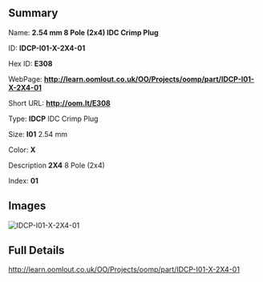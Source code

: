 

## Summary
 
Name: __2.54 mm 8 Pole (2x4) IDC Crimp Plug__

ID: __IDCP-I01-X-2X4-01__

Hex ID: __E308__

WebPage: __http://learn.oomlout.co.uk/OO/Projects/oomp/part/IDCP-I01-X-2X4-01__

Short URL: __http://oom.lt/E308__


Type: __IDCP__ IDC Crimp Plug 

Size: __I01__ 2.54 mm 

Color: __X__  

Description __2X4__ 8 Pole (2x4) 

Index: __01__


## Images
![IDCP-I01-X-2X4-01](http://oomlout.com/oomp-gen/parts/IDCP-I01-X-2X4-01/IDCP-I01-X-2X4-01_420.jpg)



## Full Details

 http://learn.oomlout.co.uk/OO/Projects/oomp/part/IDCP-I01-X-2X4-01














